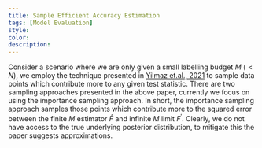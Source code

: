 ```yaml
---
title: Sample Efficient Accuracy Estimation
tags: [Model Evaluation]
style: 
color: 
description: 
---
```


Consider a scenario where we are only given a small labelling budget $M$  ($< N$), we employ the technique presented in [Yilmaz et.al., 2021](https://arxiv.org/pdf/2109.12043.pdf) to sample data points which contribute more to any given test statistic. There are two sampling approaches presented in the above paper, currently we focus on using the importance sampling approach. In short, the importance sampling approach samples those points which contribute more to the squared error between the finite $M$ estimator $\hat{F}$ and infinite $M$ limit $F^\prime.$ Clearly, we do not have access to the true underlying posterior distribution, to mitigate this the paper suggests approximations. 
